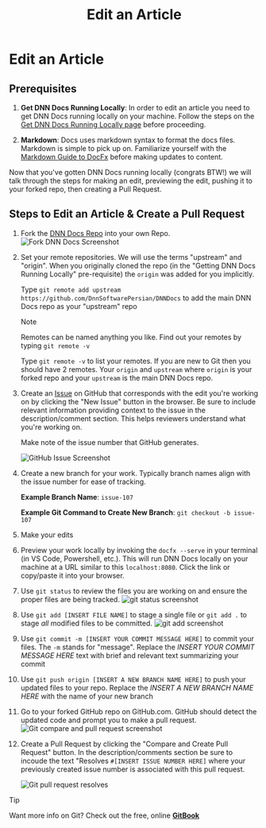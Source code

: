 ﻿---
uid: how-to-edit-an-article
locale: en
title: Edit an Article
dnnversion: 09.02.00
related-topics: 
---

# Edit an Article

## Prerequisites
  1. **Get DNN Docs Running Locally**: In order to edit an article you need to get DNN Docs running locally on your machine. Follow the steps on the [Get DNN Docs Running Locally page](xref:get-dnn-docs-running-locally) before proceeding.

  2. **Markdown**: Docs uses markdown syntax to format the docs files. Markdown is simple to pick up on. Familiarize yourself with the [Markdown Guide to DocFx](xref:markdown-guide-to-docfx) before making updates to content. 


Now that you've gotten DNN Docs running locally (congrats BTW!) we will talk through the steps for making an edit, previewing the edit, pushing it to your forked repo, then creating a Pull Request.

## Steps to Edit an Article & Create a Pull Request

1. Fork the [DNN Docs Repo](https://github.com/DnnSoftwarePersian/DNNDocs) into your own Repo.
   ![Fork DNN Docs Screenshot](/images/fork-screenshot.jpg)



2. Set your remote repositories. We will use the terms "upstream" and "origin". When you originally cloned the repo (in the "Getting DNN Docs Running Locally" pre-requisite) the ```origin``` was added for you implicitly.

   Type ```git remote add upstream https://github.com/DnnSoftwarePersian/DNNDocs``` to add the main DNN Docs repo as your "upstream" repo

   > [!NOTE]
   > Remotes can be named anything you like. Find out your remotes by typing ```git remote -v```

   Type ```git remote -v``` to list your remotes. If you are new to Git then you should have 2 remotes. Your ```origin``` and ```upstream``` where ```origin``` is your forked repo and your ```upstream``` is the main DNN Docs repo.

3. Create an [Issue](https://github.com/DnnSoftwarePersian/DNNDocs/issues) on GitHub that corresponds with the edit you're working on by clicking the "New Issue" button in the browser. Be sure to include relevant information providing context to the issue in the description/comment section. This helps reviewers understand what you're working on. 

    Make note of the issue number that GitHub generates.

    ![GitHub Issue Screenshot](/images/git-issue-screenshot.jpg)


4. Create a new branch for your work. Typically branch names align with the issue number for ease of tracking.

   **Example Branch Name**: ```issue-107```

   **Example Git Command to Create New Branch**: ```git checkout -b issue-107```

5. Make your edits
6. Preview your work locally by invoking the ```docfx --serve``` in your terminal (in VS Code, Powershell, etc.). This will run DNN Docs locally on your machine at a URL similar to this ```localhost:8080```. Click the link  or copy/paste it into your browser.
7. Use ```git status``` to review the files you are working on and ensure the proper files are being tracked.
    ![git status screenshot](/images/git-status-screenshot.jpg)

8. Use ```git add [INSERT FILE NAME]``` to stage a single file or ```git add .``` to stage *all* modified files to be committed.
    ![git add screenshot](/images/git-add-screenshot.jpg)



9. Use ```git commit -m [INSERT YOUR COMMIT MESSAGE HERE]``` to commit your files. The ```-m``` stands for "message". Replace the *INSERT YOUR COMMIT MESSAGE HERE* text with brief and relevant text summarizing your commit
10. Use ```git push origin [INSERT A NEW BRANCH NAME HERE]``` to push your updated files to your repo. Replace the *INSERT A NEW BRANCH NAME HERE* with the name of your new branch
11. Go to your forked GitHub repo on GitHub.com. GitHub should detect the updated code and prompt you to make a pull request.
    ![Git compare and pull request screenshot](/images/git-compare-and-pull-request-screenshot.jpg)

12. Create a Pull Request by clicking the "Compare and Create Pull Request" button. In the description/comments section be sure to incoude the text "Resolves ```#[INSERT ISSUE NUMBER HERE]``` where your previously created issue number is associated with this pull request.

    ![Git pull request resolves](/images/git-pull-request-resolves-screenshot.jpg)




> [!TIP]
> Want more info on Git? Check out the free, online **[GitBook](https://git-scm.com/book/en/v2)**
